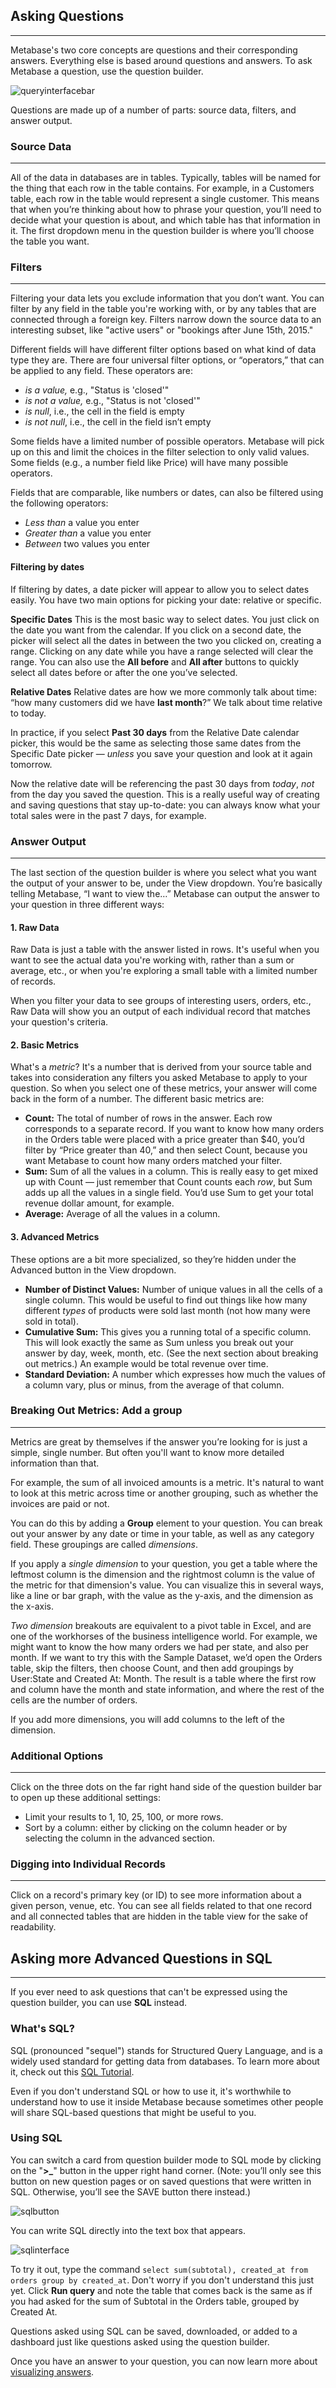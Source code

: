 
## Asking Questions
---
Metabase's two core concepts are questions and their corresponding answers. Everything else is based around questions and answers. To ask Metabase a question, use the question builder.  

![queryinterfacebar](images/QueryInterfaceBar.png)

Questions are made up of a number of parts: source data, filters, and answer output.

### Source Data
---
All of the data in databases are in tables. Typically, tables will be named for the thing that each row in the table contains. For example, in a Customers table, each row in the table would represent a single customer. This means that when you’re thinking about how to phrase your question, you’ll need to decide what your question is about, and which table has that information in it. The first dropdown menu in the question builder is where you’ll choose the table you want.  

### Filters
---
Filtering your data lets you exclude information that you don’t want. You can filter by any field in the table you're working with, or by any tables that are connected through a foreign key. Filters narrow down the source data to an interesting subset, like "active users" or "bookings after June 15th, 2015."  

Different fields will have different filter options based on what kind of data type they are. There are four universal filter options, or “operators,” that can be applied to any field. These operators are:

* *is a value,* e.g., "Status is 'closed'"
* *is not a value,* e.g., "Status is not 'closed'"
* *is null*, i.e., the cell in the field is empty
* *is not null*, i.e., the cell in the field isn’t empty 

Some fields have a limited number of possible operators. Metabase will pick up on this and limit the choices in the filter selection to only valid values. Some fields (e.g., a number field like Price) will have many possible operators.

Fields that are comparable, like numbers or dates, can also be filtered using the following operators:

* *Less than* a value you enter
* *Greater than* a value you enter
* *Between* two values you enter

#### Filtering by dates

If filtering by dates, a date picker will appear to allow you to select dates easily. You have two main options for picking your date: relative or specific.

**Specific Dates**
This is the most basic way to select dates. You just click on the date you want from the calendar. If you click on a second date, the picker will select all the dates in between the two you clicked on, creating a range. Clicking on any date while you have a range selected will clear the range. You can also use the **All before** and **All after** buttons to quickly select all dates before or after the one you’ve selected.

**Relative Dates**
Relative dates are how we more commonly talk about time: “how many customers did we have **last month**?” We talk about time relative to today. 

In practice, if you select **Past 30 days** from the Relative Date calendar picker, this would be the same as selecting those same dates from the Specific Date picker — *unless* you save your question and look at it again tomorrow. 

Now the relative date will be referencing the past 30 days from *today*, *not* from the day you saved the question. This is a really useful way of creating and saving questions that stay up-to-date: you can always know what your total sales were in the past 7 days, for example.

### Answer Output
---
The last section of the question builder is where you select what you want the output of your answer to be, under the View dropdown. You’re basically telling Metabase, “I want to view the…” Metabase can output the answer to your question in three different ways: 

#### 1. Raw Data
Raw Data is just a table with the answer listed in rows.  It's useful when you want to see the actual data you're working with, rather than a sum or average, etc., or when you're exploring a small table with a limited number of records.  

When you filter your data to see groups of interesting users, orders, etc., Raw Data will show you an output of each individual record that matches your question's criteria. 

#### 2. Basic Metrics

What's a *metric*? It's a number that is derived from your source table and takes into consideration any filters you asked Metabase to apply to your question. So when you select one of these metrics, your answer will come back in the form of a number. The different basic metrics are: 

* **Count:** The total of number of rows in the answer. Each row corresponds to a separate record. If you want to know how many orders in the Orders table were placed with a price greater than $40, you’d filter by “Price greater than 40,” and then select Count, because you want Metabase to count how many orders matched your filter.
* **Sum:** Sum of all the values in a column. This is really easy to get mixed up with Count — just remember that Count counts each *row*, but Sum adds up all the values in a single field. You’d use Sum to get your total revenue dollar amount, for example.
* **Average:** Average of all the values in a column.

#### 3. Advanced Metrics

These options are a bit more specialized, so they’re hidden under the Advanced button in the View dropdown.

* **Number of Distinct Values:** Number of unique values in all the cells of a single column. This would be useful to find out things like how many different *types* of products were sold last month (not how many were sold in total).
* **Cumulative Sum:** This gives you a running total of a specific column. This will look exactly the same as Sum unless you break out your answer by day, week, month, etc. (See the next section about breaking out metrics.) An example would be total revenue over time.
* **Standard Deviation:** A number which expresses how much the values of a column vary, plus or minus, from the average of that column.

### Breaking Out Metrics: Add a group
---
Metrics are great by themselves if the answer you’re looking for is just a simple, single number. But often you'll want to know more detailed information than that.

For example, the sum of all invoiced amounts is a metric. It's natural to want to look at this metric across time or another grouping, such as whether the invoices are paid or not.

You can do this by adding a **Group** element to your question. You can break out your answer by any date or time in your table, as well as any category field. These groupings are called *dimensions*.

If you apply a *single dimension* to your question, you get a table where the leftmost column is the dimension and the rightmost column is the value of the metric for that dimension's value. You can visualize this in several ways, like a line or bar graph, with the value as the y-axis, and the dimension as the x-axis. 

*Two dimension* breakouts are equivalent to a pivot table in Excel, and are one of the workhorses of the business intelligence world. For example, we might want to know the how many orders we had per state, and also per month. If we want to try this with the Sample Dataset, we’d open the Orders table, skip the filters, then choose Count, and then add groupings by User:State and Created At: Month. The result is a table where the first row and column have the month and state information, and where the rest of the cells are the number of orders.

If you add more dimensions, you will add columns to the left of the dimension.

### Additional Options
---
Click on the three dots on the far right hand side of the question builder bar to open up these additional settings:

* Limit your results to 1, 10, 25, 100, or more rows.
* Sort by a column: either by clicking on the column header or by selecting the column in the advanced section.

### Digging into Individual Records
---
Click on a record's primary key (or ID) to see more information about a given person, venue, etc. You can see all fields related to that one record and all connected tables that are hidden in the table view for the sake of readability.

## Asking more Advanced Questions in SQL
---
If you ever need to ask questions that can't be expressed using the question builder, you can use **SQL** instead.

### What's SQL?

SQL (pronounced "sequel") stands for Structured Query Language, and is a widely used standard for getting data from databases. To learn more about it, check out this [SQL Tutorial](http://www.w3schools.com/sql/default.asp).

Even if you don't understand SQL or how to use it, it's worthwhile to understand how to use it inside Metabase because sometimes other people will share SQL-based questions that might be useful to you.

### Using SQL
You can switch a card from question builder mode to SQL mode by clicking on the "**>_**" button in the upper right hand corner. (Note: you’ll only see this button on new question pages or on saved questions that were written in SQL. Otherwise, you’ll see the SAVE button there instead.)

![sqlbutton](images/SQLButton.png)

You can write SQL directly into the text box that appears.

![sqlinterface](images/SQLInterface.png)

To try it out, type the command `select sum(subtotal), created_at from orders group by created_at`. Don't worry if you don't understand this just yet. Click **Run query** and note the table that comes back is the same as if you had asked for the sum of Subtotal in the Orders table, grouped by Created At.

Questions asked using SQL can be saved, downloaded, or added to a dashboard just like questions asked using the question builder.

Once you have an answer to your question, you can now learn more about [visualizing answers](04-visualizing-results.md).